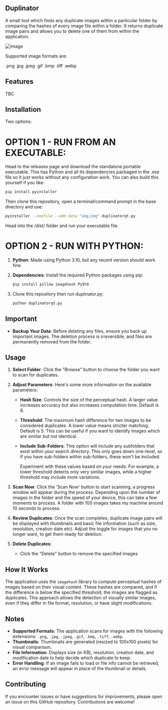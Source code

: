 ## Duplinator

A small tool which finds any duplicate images within a particular folder by comparing the hashes of every image file within a folder. It returns duplicate image pairs and allows you to delete one of them from within the application.

![image](https://github.com/user-attachments/assets/85e6c15f-9c2d-4d68-88d5-4fcf29706f2d)

Supported image formats are: 

.png
.jpg
.jpeg
.gif
.bmp
.tiff
.webp

## Features

TBC

## Installation

Two options:

# OPTION 1 - RUN FROM AN EXECUTABLE:

Head to the releases page and download the standalone portable executable. This has Python and all its dependencies packaged in the .exe file so it just works without any configuration work.
You can also build this yourself if you like:

```bash
pip install pyinstaller
```
Then clone this repository, open a terminal/command prompt in the base directory and use:

```bash
pyinstaller --onefile --add-data "img;img" duplinatorqt.py
```
Head into the /dist/ folder and run your executable file.

# OPTION 2 - RUN WITH PYTHON:

1. **Python**: Made using Python 3.10, but any recent version should work fine.

2. **Dependencies**: Install the required Python packages using pip:

   ```bash
   pip install pillow imagehash PyQt6 
   ```
3. Clone this repository then run duplinator.py:

   ```bash
   python duplinatorqt.py
   ```

## Important

- **Backup Your Data**: Before deleting any files, ensure you back up important images. The deletion process is irreversible, and files are permanently removed from the folder.
   
## Usage

1. **Select Folder**: Click the "Browse" button to choose the folder you want to scan for duplicates.

2. **Adjust Parameters**: Here's some more information on the available parameters:
      - **Hash Size**: Controls the size of the perceptual hash. A larger value increases accuracy but also increases computation time. Default is 8.
      - **Threshold**: The maximum hash difference for two images to be considered duplicates. A lower value means stricter matching. Default is 5. This can be useful if you want to identify images which are similar but not identical.
      - **Include Sub-Folders**: This option will include any subfolders that exist within your search directory. This only goes down one-level, so if you have sub-folders within sub-folders, these won't be included.
  
        Experiment with these values based on your needs. For example, a lower threshold detects only very similar images, while a higher threshold may include more variations.

3. **Scan Now**: Click the 'Scan Now' button to start scanning, a progress window will appear during the process. Depending upon the number of images in the folder and the speed of your device, this can take a few moments to process. A folder with 100 images takes my machine around 10 seconds to process.

4. **Review Duplicates**: Once the scan completes, duplicate image pairs will be displayed with thumbnails and basic file information (such as size, resolution, creation date etc). Adjust the toggle for images that you no longer want, to get them ready for deletion.

5. **Delete Duplicates**: 
   - Click the "Delete" button to remove the specified images


## How It Works

The application uses the `imagehash` library to compute perceptual hashes of images based on their visual content. These hashes are compared, and if the difference is below the specified threshold, the images are flagged as duplicates. This approach allows the detection of visually similar images, even if they differ in file format, resolution, or have slight modifications.

## Notes

- **Supported Formats**: The application scans for images with the following extensions: `.png`, `.jpg`, `.jpeg`, `.gif`, `.bmp`, `.tiff`, `.webp`.
- **Thumbnails**: Thumbnails are generated (resized to 100x100 pixels) for visual comparison.
- **File Information**: Displays size (in KB), resolution, creation date, and modification date to help decide which duplicate to keep.
- **Error Handling**: If an image fails to load or file info cannot be retrieved, an error message will appear in place of the thumbnail or details.

## Contributing

If you encounter issues or have suggestions for improvements, please open an issue on this GitHub repository. Contributions are welcome!


```

